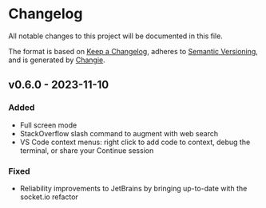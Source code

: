 # Changelog
All notable changes to this project will be documented in this file.

The format is based on [Keep a Changelog](https://keepachangelog.com/en/1.0.0/),
adheres to [Semantic Versioning](https://semver.org/spec/v2.0.0.html),
and is generated by [Changie](https://github.com/miniscruff/changie).


## v0.6.0 - 2023-11-10
### Added
* Full screen mode
* StackOverflow slash command to augment with web search
* VS Code context menus: right click to add code to context, debug the terminal, or share your Continue session
### Fixed
* Reliability improvements to JetBrains by bringing up-to-date with the socket.io refactor
